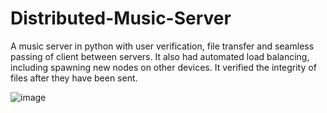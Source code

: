 # Distributed-Music-Server

A music server in python with user verification, file transfer and seamless passing of client between servers. It also had automated load balancing, including spawning new nodes on other devices. It verified the integrity of files after they have been sent.

![image](https://github.com/DanielJ-OBrien/Distributed-Music-Server/assets/99108127/69780f37-861b-4c66-a406-7ee425bba90b)
